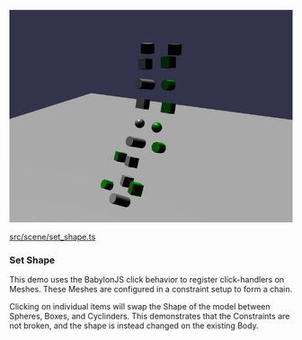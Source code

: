 ![Set Shape](./img/set_shape.jpg)

[src/scene/set_shape.ts](../src/scene/set_shape.ts)

### Set Shape

This demo uses the BabylonJS click behavior to register click-handlers on Meshes.
These Meshes are configured in a constraint setup to form a chain.

Clicking on individual items will swap the Shape of the model between Spheres, Boxes, and Cyclinders.
This demonstrates that the Constraints are not broken, and the shape is instead changed on the existing Body.
